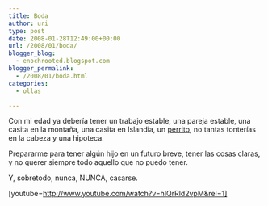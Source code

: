 ```yaml
---
title: Boda
author: uri
type: post
date: 2008-01-28T12:49:00+00:00
url: /2008/01/boda/
blogger_blog:
  - enochrooted.blogspot.com
blogger_permalink:
  - /2008/01/boda.html
categories:
  - ollas

---
```

Con mi edad ya debería tener un trabajo estable, una pareja estable, una casita en la montaña, una casita en Islandia, un [perrito][1], no tantas tonterías en la cabeza y una hipoteca.

Prepararme para tener algún hijo en un futuro breve, tener las cosas claras, y no querer siempre todo aquello que no puedo tener.

Y, sobretodo, nunca, NUNCA, casarse.

[youtube=http://www.youtube.com/watch?v=hlQrRld2vpM&rel=1]

 [1]: http://www.k9magazine.com/pictures-of-dogs/d/455-1/Bulldog+in+a+bikini_+One+doesn_t+see+that+everyday_.jpg